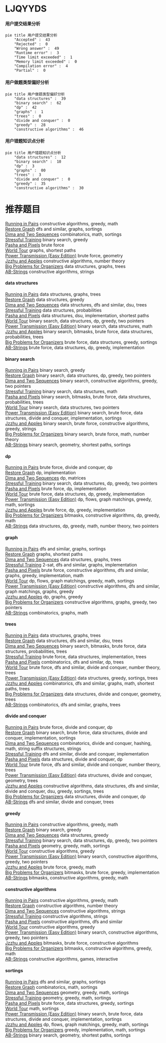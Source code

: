 # LJQYYDS
<!-- tabs:start -->
#### **用户提交结果分析**

```mermaid
pie title 用户提交结果分析
    "Accepted" :  43
    "Rejected" :  0
    "Wrong answer" :  49
    "Runtime error" :  3
    "Time limit exceeded" :  1
    "Memory limit exceeded" :  0
    "Compilation error" :  4
    "Partial" :  0
```
#### **用户做题类型偏好分析**

```mermaid
pie title 用户做题类型偏好分析
    "data structures" :  39
    "binary search" :  62
    "dp" :  42
    "graphs" :  1
    "trees" :  0
    "divide and conquer" :  0
    "greedy" :  28
    "constructive algorithms" :  46
```
#### **用户错题知识点分析**

```mermaid
pie title 用户错题知识点分析
    "data structures" :  12
    "binary search" :  10
    "dp" :  3
    "graphs" :  00
    "trees" :  3
    "divide and conquer" :  0
    "greedy" :  35
    "constructive algorithms" :  30
```
<!-- tabs:end -->
# 推荐题目
[Running in Pairs](http://codeforces.com/problemset/problem/1244/G)		constructive algorithms,
                        greedy,
                        math		  
[Restore Graph](http://codeforces.com/problemset/problem/404/C)		dfs and similar,
                        graphs,
                        sortings		  
[Dima and Two Sequences](http://codeforces.com/problemset/problem/272/D)		combinatorics,
                        math,
                        sortings		  
[Stressful Training](http://codeforces.com/problemset/problem/1132/D)		binary search,
                        greedy		  
[Pasha and Pixels](http://codeforces.com/problemset/problem/508/A)		brute force		  
[World Tour](http://codeforces.com/problemset/problem/666/B)		graphs,
                        shortest paths		  
[Power Transmission (Easy Edition)](http://codeforces.com/problemset/problem/1163/C1)		brute force,
                        geometry		  
[Jzzhu and Apples](http://codeforces.com/problemset/problem/449/C)		constructive algorithms,
                        number theory		  
[Big Problems for Organizers](http://codeforces.com/problemset/problem/418/D)		data structures,
                        graphs,
                        trees		  
[AB-Strings](http://codeforces.com/problemset/problem/1012/D)		constructive algorithms,
                        strings		  
<!-- tabs:start -->
#### **data structures**
[Running in Pairs](http://codeforces.com/problemset/problem/418/D)		data structures,
                        graphs,
                        trees		  
[Restore Graph](http://codeforces.com/problemset/problem/1446/D1)		data structures,
                        greedy		  
[Dima and Two Sequences](http://codeforces.com/problemset/problem/600/E)		data structures,
                        dfs and similar,
                        dsu,
                        trees		  
[Stressful Training](http://codeforces.com/problemset/problem/896/C)		data structures,
                        probabilities		  
[Pasha and Pixels](https://codeforces.com/contest/1484/problem/D)		data structures,
                        dsu,
                        implementation,
                        shortest paths		  
[World Tour](http://codeforces.com/problemset/problem/1492/C)		binary search,
                        data structures,
                        dp,
                        greedy,
                        two pointers		  
[Power Transmission (Easy Edition)](http://codeforces.com/problemset/problem/1490/G)		binary search,
                        data structures,
                        math		  
[Jzzhu and Apples](http://codeforces.com/problemset/problem/1479/D)		binary search,
                        bitmasks,
                        brute force,
                        data structures,
                        probabilities,
                        trees		  
[Big Problems for Organizers](http://codeforces.com/problemset/problem/1497/A)		brute force,
                        data structures,
                        greedy,
                        sortings		  
[AB-Strings](http://codeforces.com/problemset/problem/1491/C)		brute force,
                        data structures,
                        dp,
                        greedy,
                        implementation		  
#### **binary search**
[Running in Pairs](http://codeforces.com/problemset/problem/1132/D)		binary search,
                        greedy		  
[Restore Graph](http://codeforces.com/problemset/problem/1492/C)		binary search,
                        data structures,
                        dp,
                        greedy,
                        two pointers		  
[Dima and Two Sequences](http://codeforces.com/problemset/problem/1463/D)		binary search,
                        constructive algorithms,
                        greedy,
                        two pointers		  
[Stressful Training](http://codeforces.com/problemset/problem/1490/G)		binary search,
                        data structures,
                        math		  
[Pasha and Pixels](http://codeforces.com/problemset/problem/1479/D)		binary search,
                        bitmasks,
                        brute force,
                        data structures,
                        probabilities,
                        trees		  
[World Tour](http://codeforces.com/problemset/problem/1436/E)		binary search,
                        data structures,
                        two pointers		  
[Power Transmission (Easy Edition)](http://codeforces.com/problemset/problem/1461/D)		binary search,
                        brute force,
                        data structures,
                        divide and conquer,
                        implementation,
                        sortings		  
[Jzzhu and Apples](http://codeforces.com/problemset/problem/1493/C)		binary search,
                        brute force,
                        constructive algorithms,
                        greedy,
                        strings		  
[Big Problems for Organizers](http://codeforces.com/problemset/problem/1487/D)		binary search,
                        brute force,
                        math,
                        number theory		  
[AB-Strings](http://codeforces.com/problemset/problem/1486/B)		binary search,
                        geometry,
                        shortest paths,
                        sortings		  
#### **dp**
[Running in Pairs](http://codeforces.com/problemset/problem/372/B)		brute force,
                        divide and conquer,
                        dp		  
[Restore Graph](http://codeforces.com/problemset/problem/835/C)		dp,
                        implementation		  
[Dima and Two Sequences](http://codeforces.com/problemset/problem/1513/C)		dp,
                        matrices		  
[Stressful Training](http://codeforces.com/problemset/problem/1492/C)		binary search,
                        data structures,
                        dp,
                        greedy,
                        two pointers		  
[Pasha and Pixels](https://codeforces.com/contest/1457/problem/C)		brute force,
                        dp,
                        implementation		  
[World Tour](http://codeforces.com/problemset/problem/1491/C)		brute force,
                        data structures,
                        dp,
                        greedy,
                        implementation		  
[Power Transmission (Easy Edition)](http://codeforces.com/problemset/problem/1437/C)		dp,
                        flows,
                        graph matchings,
                        greedy,
                        math,
                        sortings		  
[Jzzhu and Apples](http://codeforces.com/problemset/problem/1499/B)		brute force,
                        dp,
                        greedy,
                        implementation		  
[Big Problems for Organizers](http://codeforces.com/problemset/problem/1491/D)		bitmasks,
                        constructive algorithms,
                        dp,
                        greedy,
                        math		  
[AB-Strings](http://codeforces.com/problemset/problem/1497/E1)		data structures,
                        dp,
                        greedy,
                        math,
                        number theory,
                        two pointers		  
#### **graph**
[Running in Pairs](http://codeforces.com/problemset/problem/404/C)		dfs and similar,
                        graphs,
                        sortings		  
[Restore Graph](http://codeforces.com/problemset/problem/666/B)		graphs,
                        shortest paths		  
[Dima and Two Sequences](http://codeforces.com/problemset/problem/418/D)		data structures,
                        graphs,
                        trees		  
[Stressful Training](http://codeforces.com/problemset/problem/875/C)		2-sat,
                        dfs and similar,
                        graphs,
                        implementation		  
[Pasha and Pixels](http://codeforces.com/problemset/problem/1487/C)		brute force,
                        constructive algorithms,
                        dfs and similar,
                        graphs,
                        greedy,
                        implementation,
                        math		  
[World Tour](http://codeforces.com/problemset/problem/1437/C)		dp,
                        flows,
                        graph matchings,
                        greedy,
                        math,
                        sortings		  
[Power Transmission (Easy Edition)](http://codeforces.com/problemset/problem/1470/D)		constructive algorithms,
                        dfs and similar,
                        graph matchings,
                        graphs,
                        greedy		  
[Jzzhu and Apples](http://codeforces.com/problemset/problem/1476/C)		dp,
                        graphs,
                        greedy		  
[Big Problems for Organizers](http://codeforces.com/problemset/problem/1304/D)		constructive algorithms,
                        graphs,
                        greedy,
                        two pointers		  
[AB-Strings](http://codeforces.com/problemset/problem/1475/C)		combinatorics,
                        graphs,
                        math		  
#### **trees**
[Running in Pairs](http://codeforces.com/problemset/problem/418/D)		data structures,
                        graphs,
                        trees		  
[Restore Graph](http://codeforces.com/problemset/problem/600/E)		data structures,
                        dfs and similar,
                        dsu,
                        trees		  
[Dima and Two Sequences](http://codeforces.com/problemset/problem/1479/D)		binary search,
                        bitmasks,
                        brute force,
                        data structures,
                        probabilities,
                        trees		  
[Stressful Training](http://codeforces.com/problemset/problem/1511/C)		brute force,
                        data structures,
                        implementation,
                        trees		  
[Pasha and Pixels](http://codeforces.com/problemset/problem/1499/F)		combinatorics,
                        dfs and similar,
                        dp,
                        trees		  
[World Tour](http://codeforces.com/problemset/problem/1491/E)		brute force,
                        dfs and similar,
                        divide and conquer,
                        number theory,
                        trees		  
[Power Transmission (Easy Edition)](http://codeforces.com/problemset/problem/1466/D)		data structures,
                        greedy,
                        sortings,
                        trees		  
[Jzzhu and Apples](http://codeforces.com/problemset/problem/1495/D)		combinatorics,
                        dfs and similar,
                        graphs,
                        math,
                        shortest paths,
                        trees		  
[Big Problems for Organizers](http://codeforces.com/problemset/problem/1303/G)		data structures,
                        divide and conquer,
                        geometry,
                        trees		  
[AB-Strings](http://codeforces.com/problemset/problem/1454/E)		combinatorics,
                        dfs and similar,
                        graphs,
                        trees		  
#### **divide and conquer**
[Running in Pairs](http://codeforces.com/problemset/problem/372/B)		brute force,
                        divide and conquer,
                        dp		  
[Restore Graph](http://codeforces.com/problemset/problem/1461/D)		binary search,
                        brute force,
                        data structures,
                        divide and conquer,
                        implementation,
                        sortings		  
[Dima and Two Sequences](http://codeforces.com/problemset/problem/1466/G)		combinatorics,
                        divide and conquer,
                        hashing,
                        math,
                        string suffix structures,
                        strings		  
[Stressful Training](http://codeforces.com/problemset/problem/1490/D)		dfs and similar,
                        divide and conquer,
                        implementation		  
[Pasha and Pixels](https://codeforces.com/contest/1483/problem/C)		data structures,
                        divide and conquer,
                        dp		  
[World Tour](http://codeforces.com/problemset/problem/1491/E)		brute force,
                        dfs and similar,
                        divide and conquer,
                        number theory,
                        trees		  
[Power Transmission (Easy Edition)](http://codeforces.com/problemset/problem/1303/G)		data structures,
                        divide and conquer,
                        geometry,
                        trees		  
[Jzzhu and Apples](http://codeforces.com/problemset/problem/1494/D)		constructive algorithms,
                        data structures,
                        dfs and similar,
                        divide and conquer,
                        dsu,
                        greedy,
                        sortings,
                        trees		  
[Big Problems for Organizers](http://codeforces.com/problemset/problem/1482/E)		data structures,
                        divide and conquer,
                        dp		  
[AB-Strings](http://codeforces.com/problemset/problem/566/C)		dfs and similar,
                        divide and conquer,
                        trees		  
#### **greedy**
[Running in Pairs](http://codeforces.com/problemset/problem/1244/G)		constructive algorithms,
                        greedy,
                        math		  
[Restore Graph](http://codeforces.com/problemset/problem/1132/D)		binary search,
                        greedy		  
[Dima and Two Sequences](http://codeforces.com/problemset/problem/1446/D1)		data structures,
                        greedy		  
[Stressful Training](http://codeforces.com/problemset/problem/1492/C)		binary search,
                        data structures,
                        dp,
                        greedy,
                        two pointers		  
[Pasha and Pixels](https://codeforces.com/contest/1496/problem/C)		geometry,
                        greedy,
                        math,
                        sortings		  
[World Tour](http://codeforces.com/problemset/problem/1493/A)		constructive algorithms,
                        greedy		  
[Power Transmission (Easy Edition)](http://codeforces.com/problemset/problem/1463/D)		binary search,
                        constructive algorithms,
                        greedy,
                        two pointers		  
[Jzzhu and Apples](http://codeforces.com/problemset/problem/1462/C)		brute force,
                        greedy,
                        math		  
[Big Problems for Organizers](http://codeforces.com/problemset/problem/1494/B)		bitmasks,
                        brute force,
                        greedy,
                        implementation		  
[AB-Strings](http://codeforces.com/problemset/problem/1492/D)		bitmasks,
                        constructive algorithms,
                        greedy,
                        math		  
#### **constructive algorithms**
[Running in Pairs](http://codeforces.com/problemset/problem/1244/G)		constructive algorithms,
                        greedy,
                        math		  
[Restore Graph](http://codeforces.com/problemset/problem/449/C)		constructive algorithms,
                        number theory		  
[Dima and Two Sequences](http://codeforces.com/problemset/problem/1012/D)		constructive algorithms,
                        strings		  
[Stressful Training](http://codeforces.com/problemset/problem/1504/A)		constructive algorithms,
                        strings		  
[Pasha and Pixels](http://codeforces.com/problemset/problem/1446/E)		constructive algorithms,
                        dfs and similar		  
[World Tour](http://codeforces.com/problemset/problem/1493/A)		constructive algorithms,
                        greedy		  
[Power Transmission (Easy Edition)](http://codeforces.com/problemset/problem/1463/D)		binary search,
                        constructive algorithms,
                        greedy,
                        two pointers		  
[Jzzhu and Apples](https://codeforces.com/contest/1456/problem/B)		bitmasks,
                        brute force,
                        constructive algorithms		  
[Big Problems for Organizers](http://codeforces.com/problemset/problem/1492/D)		bitmasks,
                        constructive algorithms,
                        greedy,
                        math		  
[AB-Strings](https://codeforces.com/contest/1504/problem/D)		constructive algorithms,
                        games,
                        interactive		  
#### **sortings**
[Running in Pairs](http://codeforces.com/problemset/problem/404/C)		dfs and similar,
                        graphs,
                        sortings		  
[Restore Graph](http://codeforces.com/problemset/problem/272/D)		combinatorics,
                        math,
                        sortings		  
[Dima and Two Sequences](https://codeforces.com/contest/1496/problem/C)		geometry,
                        greedy,
                        math,
                        sortings		  
[Stressful Training](http://codeforces.com/problemset/problem/1495/A)		geometry,
                        greedy,
                        math,
                        sortings		  
[Pasha and Pixels](http://codeforces.com/problemset/problem/1497/A)		brute force,
                        data structures,
                        greedy,
                        sortings		  
[World Tour](http://codeforces.com/problemset/problem/1427/A)		math,
                        sortings		  
[Power Transmission (Easy Edition)](http://codeforces.com/problemset/problem/1461/D)		binary search,
                        brute force,
                        data structures,
                        divide and conquer,
                        implementation,
                        sortings		  
[Jzzhu and Apples](http://codeforces.com/problemset/problem/1437/C)		dp,
                        flows,
                        graph matchings,
                        greedy,
                        math,
                        sortings		  
[Big Problems for Organizers](http://codeforces.com/problemset/problem/1473/A)		greedy,
                        implementation,
                        math,
                        sortings		  
[AB-Strings](http://codeforces.com/problemset/problem/1486/B)		binary search,
                        geometry,
                        shortest paths,
                        sortings		  
<!-- tabs:end -->
